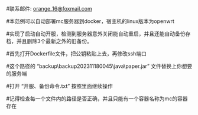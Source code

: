 #联系邮件: orange_16@foxmail.com

#本范例可以自动部署mc服务器到docker，宿主机的linux版本为openwrt

#实现了启动自动开服，检测到服务器意外关闭能自动重启，并且还能自动备份存档，并且删除3个最新之外的旧备份。

#首先打开Dockerfile文件，把公钥粘贴上去，再修改ssh端口

#这个路径的 “backup\backup202311180045\java\paper.jar” 文件替换上你想要的服务端

#打开 “开服、备份命令.txt” 按照里面继续操作

#记得检查每一个文件内的路径是否正确，并且只能有一个容器名称为mc的容器存在
